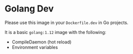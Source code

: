 # Golang Dev

Please use this image in your `Dockerfile.dev` in Go projects.

It is a basic `golang:1.12` image with the following:

 - CompileDaemon (hot reload)
 - Environment variables
